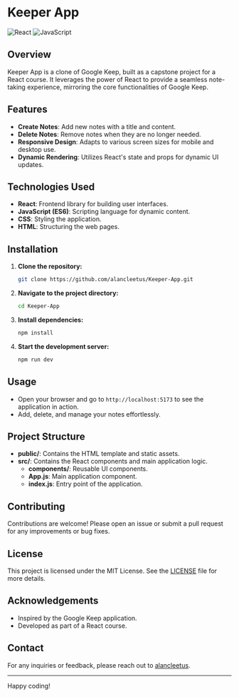 
# Keeper App

![React](https://img.shields.io/badge/react-v18.2.0-blue.svg)
![JavaScript](https://img.shields.io/badge/javascript-ES6-yellow.svg)

## Overview

Keeper App is a clone of Google Keep, built as a capstone project for a React course. It leverages the power of React to provide a seamless note-taking experience, mirroring the core functionalities of Google Keep.

## Features

- **Create Notes**: Add new notes with a title and content.
- **Delete Notes**: Remove notes when they are no longer needed.
- **Responsive Design**: Adapts to various screen sizes for mobile and desktop use.
- **Dynamic Rendering**: Utilizes React's state and props for dynamic UI updates.

## Technologies Used

- **React**: Frontend library for building user interfaces.
- **JavaScript (ES6)**: Scripting language for dynamic content.
- **CSS**: Styling the application.
- **HTML**: Structuring the web pages.

## Installation

1. **Clone the repository:**
   ```bash
   git clone https://github.com/alancleetus/Keeper-App.git
   ```
2. **Navigate to the project directory:**
   ```bash
   cd Keeper-App
   ```
3. **Install dependencies:**
   ```bash
   npm install
   ```
4. **Start the development server:**
   ```bash
   npm run dev
   ```

## Usage

- Open your browser and go to `http://localhost:5173` to see the application in action.
- Add, delete, and manage your notes effortlessly.

## Project Structure

- **public/**: Contains the HTML template and static assets.
- **src/**: Contains the React components and main application logic.
  - **components/**: Reusable UI components.
  - **App.js**: Main application component.
  - **index.js**: Entry point of the application.

## Contributing

Contributions are welcome! Please open an issue or submit a pull request for any improvements or bug fixes.

## License

This project is licensed under the MIT License. See the [LICENSE](LICENSE) file for more details.

## Acknowledgements

- Inspired by the Google Keep application.
- Developed as part of a React course.

## Contact

For any inquiries or feedback, please reach out to [alancleetus](https://github.com/alancleetus).

---

Happy coding!
